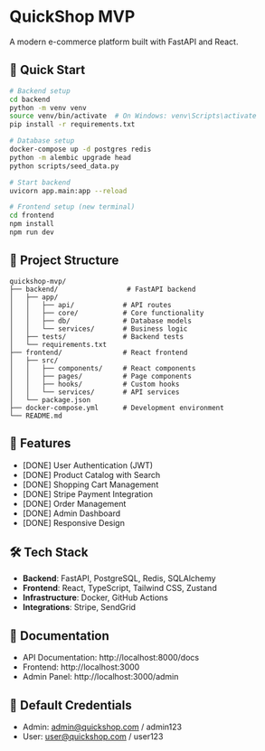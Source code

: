 # QuickShop MVP

A modern e-commerce platform built with FastAPI and React.

## 🚀 Quick Start

```bash
# Backend setup
cd backend
python -m venv venv
source venv/bin/activate  # On Windows: venv\Scripts\activate
pip install -r requirements.txt

# Database setup
docker-compose up -d postgres redis
python -m alembic upgrade head
python scripts/seed_data.py

# Start backend
uvicorn app.main:app --reload

# Frontend setup (new terminal)
cd frontend
npm install
npm run dev
```

## 📁 Project Structure

```
quickshop-mvp/
├── backend/                 # FastAPI backend
│   ├── app/
│   │   ├── api/            # API routes
│   │   ├── core/           # Core functionality
│   │   ├── db/             # Database models
│   │   └── services/       # Business logic
│   ├── tests/              # Backend tests
│   └── requirements.txt
├── frontend/               # React frontend
│   ├── src/
│   │   ├── components/     # React components
│   │   ├── pages/          # Page components
│   │   ├── hooks/          # Custom hooks
│   │   └── services/       # API services
│   └── package.json
├── docker-compose.yml      # Development environment
└── README.md
```

## 🔧 Features

- [DONE] User Authentication (JWT)
- [DONE] Product Catalog with Search
- [DONE] Shopping Cart Management
- [DONE] Stripe Payment Integration
- [DONE] Order Management
- [DONE] Admin Dashboard
- [DONE] Responsive Design

## 🛠 Tech Stack

- **Backend**: FastAPI, PostgreSQL, Redis, SQLAlchemy
- **Frontend**: React, TypeScript, Tailwind CSS, Zustand
- **Infrastructure**: Docker, GitHub Actions
- **Integrations**: Stripe, SendGrid

## 📖 Documentation

- API Documentation: http://localhost:8000/docs
- Frontend: http://localhost:3000
- Admin Panel: http://localhost:3000/admin

## 🔐 Default Credentials

- Admin: admin@quickshop.com / admin123
- User: user@quickshop.com / user123